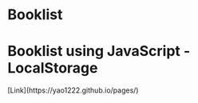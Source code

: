 # Booklist
<h1> Booklist using JavaScript - LocalStorage</h1>
[Link](https://yao1222.github.io/pages/)
